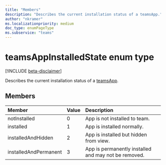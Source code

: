 ```yaml
---
title: "Members"
description: "Describes the current installation status of a teamsApp."
author: "nkramer"
ms.localizationpriority: medium
doc_type: enumPageType
ms.subservice: "teams"
---
```


# teamsAppInstalledState enum type

[!INCLUDE [beta-disclaimer](../../includes/beta-disclaimer.md)]

Describes the current installation status of a [teamsApp](teamsapp.md).

## Members

| Member | Value| Description |
|:---------------|:--------|:----------|
|notInstalled|0|App is not installed to team.|
|installed|1|App is installed normally.|
|installedAndHidden|2|App is installed but hidden from view.|
|installedAndPermanent|3|App is permanently installed and may not be removed.|


